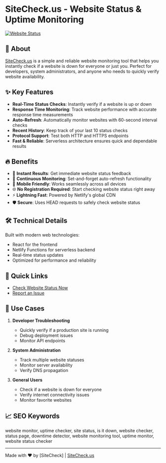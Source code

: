 # SiteCheck.us - Website Status & Uptime Monitoring

[![Website Status](https://img.shields.io/website?url=https%3A%2F%2Fsitecheck.us)](https://sitecheck.us)

## 🚀 About

[SiteCheck.us](https://sitecheck.us) is a simple and reliable website monitoring tool that helps you instantly check if a website is down for everyone or just you. Perfect for developers, system administrators, and anyone who needs to quickly verify website availability.

## ✨ Key Features

- **Real-Time Status Checks**: Instantly verify if a website is up or down
- **Response Time Monitoring**: Track website performance with accurate response time measurements
- **Auto-Refresh**: Automatically monitor websites with 60-second interval checks
- **Recent History**: Keep track of your last 10 status checks
- **Protocol Support**: Test both HTTP and HTTPS endpoints
- **Fast & Reliable**: Serverless architecture ensures quick and dependable results

## 🔥 Benefits

- 🎯 **Instant Results**: Get immediate website status feedback
- 🔄 **Continuous Monitoring**: Set-and-forget auto-refresh functionality
- 📱 **Mobile Friendly**: Works seamlessly across all devices
- 🌐 **No Registration Required**: Start checking website status right away
- ⚡ **Lightning Fast**: Powered by Netlify's global CDN
- 🛡️ **Secure**: Uses HEAD requests to safely check website status

## 🛠️ Technical Details

Built with modern web technologies:
- React for the frontend
- Netlify Functions for serverless backend
- Real-time status updates
- Optimized for performance and reliability

## 🔗 Quick Links

- [Check Website Status Now](https://sitecheck.us)
- [Report an Issue](https://github.com/pburglin/isitdown/issues)

## 🌟 Use Cases

1. **Developer Troubleshooting**
   - Quickly verify if a production site is running
   - Debug deployment issues
   - Monitor API endpoints

2. **System Administration**
   - Track multiple website statuses
   - Monitor server availability
   - Verify DNS propagation

3. **General Users**
   - Check if a website is down for everyone
   - Verify internet connectivity issues
   - Monitor favorite websites

## 📈 SEO Keywords

website monitor, uptime checker, site status, is it down, website checker, status page, downtime detector, website monitoring tool, uptime monitor, website status checker

---

Made with ❤️ by [SiteCheck] | [SiteCheck.us](https://sitecheck.us)